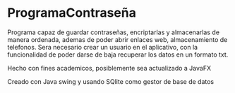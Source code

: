 # ProgramaContraseña
Programa capaz de guardar contraseñas, encriptarlas y almacenarlas de manera ordenada, ademas de poder abrir enlaces web, almacenamiento de telefonos. Sera necesario crear un usuario en el aplicativo, con la funcionalidad de poder darse de baja recuperar los datos en un formato txt.

Hecho con fines academicos, posiblemente sea actualizado a JavaFX

Creado con Java swing y usando SQlite como gestor de base de datos
